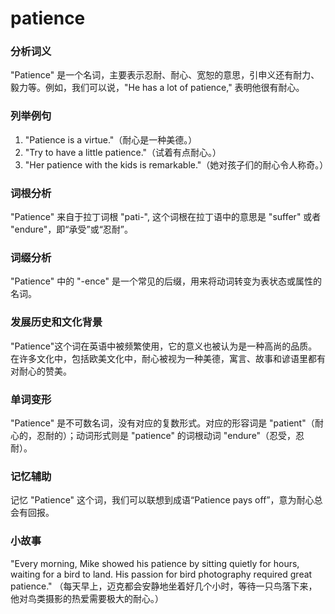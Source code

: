 # patience

### 分析词义

  

"Patience" 是一个名词，主要表示忍耐、耐心、宽恕的意思，引申义还有耐力、毅力等。例如，我们可以说，"He has a lot of patience," 表明他很有耐心。

  

### 列举例句

  

1.  "Patience is a virtue."（耐心是一种美德。）
2.  "Try to have a little patience."（试着有点耐心。）
3.  "Her patience with the kids is remarkable."（她对孩子们的耐心令人称奇。）

  

### 词根分析

  

"Patience" 来自于拉丁词根 "pati-", 这个词根在拉丁语中的意思是 "suffer" 或者 "endure"，即“承受”或“忍耐”。

  

### 词缀分析

  

"Patience" 中的 "-ence" 是一个常见的后缀，用来将动词转变为表状态或属性的名词。

  

### 发展历史和文化背景

  

"Patience"这个词在英语中被频繁使用，它的意义也被认为是一种高尚的品质。在许多文化中，包括欧美文化中，耐心被视为一种美德，寓言、故事和谚语里都有对耐心的赞美。

  

### 单词变形

  

"Patience" 是不可数名词，没有对应的复数形式。对应的形容词是 "patient"（耐心的，忍耐的）；动词形式则是 "patience" 的词根动词 "endure"（忍受，忍耐）。

  

### 记忆辅助

  

记忆 "Patience" 这个词，我们可以联想到成语“Patience pays off”，意为耐心总会有回报。

  

### 小故事

  

"Every morning, Mike showed his patience by sitting quietly for hours, waiting for a bird to land. His passion for bird photography required great patience." （每天早上，迈克都会安静地坐着好几个小时，等待一只鸟落下来，他对鸟类摄影的热爱需要极大的耐心。）
